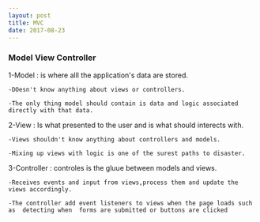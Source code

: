 ```yaml
---
layout: post
title: MVC
date: 2017-08-23
---
```


### Model View Controller

1-Model : is where alll the application's data are stored.

	-DOesn't know anything about views or controllers.

	-The only thing model should contain is data and logic associated directly with that data.

2-View : Is what presented to the user and is what should interects with.

	-Views shouldn't know anything about controllers and models.

	-Mixing up views with logic is one of the surest paths to disaster.

3-Controller : controles is the gluue between models and views.


	-Receives events and input from views,process them and update the views accordingly.

	-The controller add event listeners to views when the page loads such as  detecting when  forms are submitted or buttons are clicked

